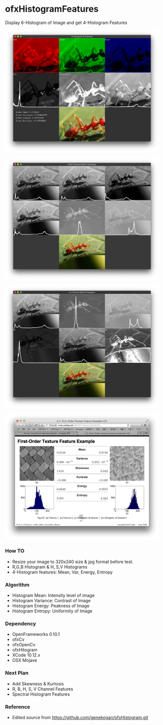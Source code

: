 # ofxHistogramFeatures
Display 6-Histogram of Image and get 4-Histogram Features

![Histogram example]( https://github.com/bemoregt/ofxHistogramFeatures/blob/master/hist.png "exmaple")

![Histogram example3]( https://github.com/bemoregt/ofxHistogramFeatures/blob/master/lab.jpg "exmaple")

![Histogram example4]( https://github.com/bemoregt/ofxHistogramFeatures/blob/master/luv.png "exmaple")

![Histogram example2]( https://github.com/bemoregt/ofxHistogramFeatures/blob/master/hf.png "exmaple2")

### How TO
- Resize your image to 320x240 size & jpg format before test.
- R,G,B Histogram & H, S,V Histograms
- 4-Histogram features: Mean, Var, Energy, Entropy

### Algorithm
- Histogram Mean: Intensity level of image
- Histogram Variance: Contrast of Image
- Histogram Energy: Peakness of Image
- Histogram Entropy: Uniformity of Image

### Dependency
- OpenFrameworks 0.10.1
- ofxCv
- ofxOpenCv
- ofxHitogram
- XCode 10.12.x
- OSX Mojave

### Next Plan
- Add Skewness & Kurtosis
- R, B, H, S, V Channel Features
- Spectral Histogram Features

### Reference
- Edited source from https://github.com/genekogan/ofxHistogram.git
